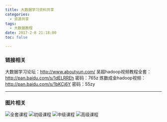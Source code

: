 ```yaml
---
title: 大数据学习资料共享
categories:
  - 资源共享
tags:
  - 大数据教程
date: 2017-2-8 21:18:00
toc: false

---
```


### 链接相关
大数据学习论坛：http://www.aboutyun.com/
吴超hadoop视频教程全套：http://pan.baidu.com/s/1dELRREh 密码：765z
炼数成金hadoop视频：http://pan.baidu.com/s/1bKCj6Y 密码：55zy

---

### 图片相关
![全套课程](http://7xvfir.com1.z0.glb.clouddn.com/%E5%A4%A7%E6%95%B0%E6%8D%AE%E5%AD%A6%E4%B9%A0%E8%B5%84%E6%96%99%E5%85%B1%E4%BA%AB/1.jpg?imageMogr2/blur/1x0/quality/75|watermark/1/image/aHR0cDovLzd4dmZpci5jb20xLnowLmdsYi5jbG91ZGRuLmNvbS8lRTYlQjAlQjQlRTUlOEQlQjAvJUU1JThEJTlBJUU1JUFFJUEyJUU2JUIwJUI0JUU1JThEJUIwLnBuZw==/dissolve/100/gravity/SouthEast/dx/10/dy/10|imageslim)
![初级课程](http://7xvfir.com1.z0.glb.clouddn.com/%E5%A4%A7%E6%95%B0%E6%8D%AE%E5%AD%A6%E4%B9%A0%E8%B5%84%E6%96%99%E5%85%B1%E4%BA%AB/2.jpg?imageMogr2/blur/1x0/quality/75|watermark/1/image/aHR0cDovLzd4dmZpci5jb20xLnowLmdsYi5jbG91ZGRuLmNvbS8lRTYlQjAlQjQlRTUlOEQlQjAvJUU1JThEJTlBJUU1JUFFJUEyJUU2JUIwJUI0JUU1JThEJUIwLnBuZw==/dissolve/100/gravity/SouthEast/dx/10/dy/10|imageslim)
![中级课程](http://7xvfir.com1.z0.glb.clouddn.com/%E5%A4%A7%E6%95%B0%E6%8D%AE%E5%AD%A6%E4%B9%A0%E8%B5%84%E6%96%99%E5%85%B1%E4%BA%AB/3.jpg?imageMogr2/blur/1x0/quality/75|watermark/1/image/aHR0cDovLzd4dmZpci5jb20xLnowLmdsYi5jbG91ZGRuLmNvbS8lRTYlQjAlQjQlRTUlOEQlQjAvJUU1JThEJTlBJUU1JUFFJUEyJUU2JUIwJUI0JUU1JThEJUIwLnBuZw==/dissolve/100/gravity/SouthEast/dx/10/dy/10|imageslim)
![高级课程](http://7xvfir.com1.z0.glb.clouddn.com/%E5%A4%A7%E6%95%B0%E6%8D%AE%E5%AD%A6%E4%B9%A0%E8%B5%84%E6%96%99%E5%85%B1%E4%BA%AB/4.jpg?imageMogr2/blur/1x0/quality/75|watermark/1/image/aHR0cDovLzd4dmZpci5jb20xLnowLmdsYi5jbG91ZGRuLmNvbS8lRTYlQjAlQjQlRTUlOEQlQjAvJUU1JThEJTlBJUU1JUFFJUEyJUU2JUIwJUI0JUU1JThEJUIwLnBuZw==/dissolve/100/gravity/SouthEast/dx/10/dy/10|imageslim)